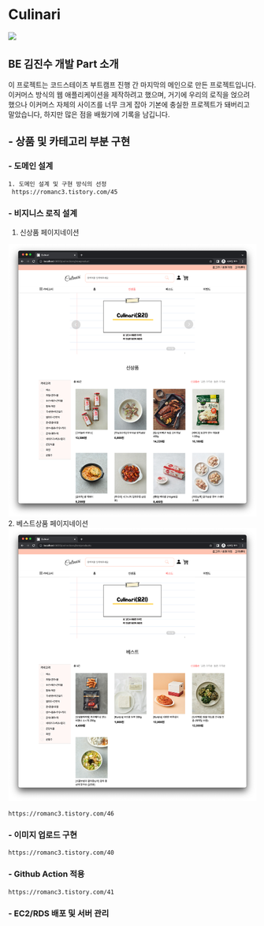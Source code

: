 # Culinari 
<img src = "./Untitled.png">

##  BE 김진수 개발 Part 소개
이 프로젝트는 코드스테이츠 부트캠프 진행 간 마지막의 메인으로 만든 프로젝트입니다.
이커머스 방식의 웹 애플리케이션을 제작하려고 했으며, 거기에 우리의 로직을 얹으려 했으나 이커머스 자체의 사이즈를 너무 크게 잡아 기본에 충실한 프로젝트가 돼버리고 말았습니다,
하지만 많은 점을 배웠기에 기록을 남깁니다.

## - 상품 및 카테고리 부분 구현
### - 도메인 설계
    1. 도메인 설계 및 구현 방식의 선정
     https://romanc3.tistory.com/45
### - 비지니스 로직 설계
   1. 신상품 페이지네이션
<img src ="./newProduct.png">
   2. 베스트상품 페이지네이션
<img src ="./bestProduct.png">

    https://romanc3.tistory.com/46

### - 이미지 업로드 구현
    https://romanc3.tistory.com/40
### - Github Action 적용
    https://romanc3.tistory.com/41

### - EC2/RDS 배포 및 서버 관리
